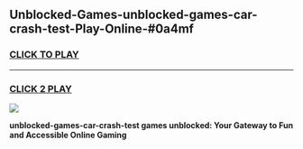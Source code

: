 
## Unblocked-Games-unblocked-games-car-crash-test-Play-Online-#0a4mf
<h3>
<a href="https://premium.freeplayer.one?title=unblocked-games-car-crash-test&ref=27F">CLICK TO PLAY</a></h3>
<hr>

<h3>
<a href="https://premium.freeplayer.one?title=unblocked-games-car-crash-test&ref=27F">CLICK 2 PLAY</a>
  
</h3>

<a href="https://premium.freeplayer.one?title=unblocked-games-car-crash-test&ref=27F"><img src="https://clearcache.store/games.png"></a>


**unblocked-games-car-crash-test games unblocked: Your Gateway to Fun and Accessible Online Gaming**
